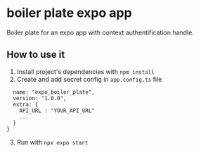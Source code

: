 # boiler plate expo app

Boiler plate for an expo app with context authentification handle.

## How to use it

1. Install project's dependencies with `npm install`
2. Create and add secret config in `app.config.ts` file 
  
```module.exports = {
  name: "expo_boiler_plate",
  version: "1.0.0",
  extra: {
    API_URL : "YOUR_API_URL"
    ...
  }
} 
```

3. Run with `npx expo start`